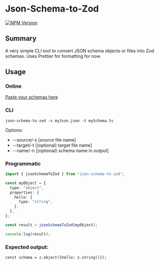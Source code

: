 # Json-Schema-to-Zod

[![NPM Version](https://img.shields.io/npm/v/json-schema-to-zod.svg)](https://npmjs.org/package/json-schema-to-zod)

## Summary

A very simple CLI tool to convert JSON schema objects or files into Zod schemas. Uses Prettier for formatting for now.

## Usage

### Online

[Paste your schemas here](https://stefanterdell.github.io/json-schema-to-zod-react/)

### CLI

`json-schema-to-zod -s myJson.json -t mySchema.ts`

Options:

- --source/-s [source file name]
- --target/-t [(optional) target file name]
- --name/-n [(optional) schema name in output]

### Programmatic

```typescript
import { jsonSchemaToZod } from "json-schema-to-zod";

const myObject = {
  type: "object",
  properties: {
    hello: {
      type: "string",
    },
  },
};

const result = jsonSchemaToZod(myObject);

console.log(result);
```

### Expected output:

```
const schema = z.object({hello: z.string()});
```
